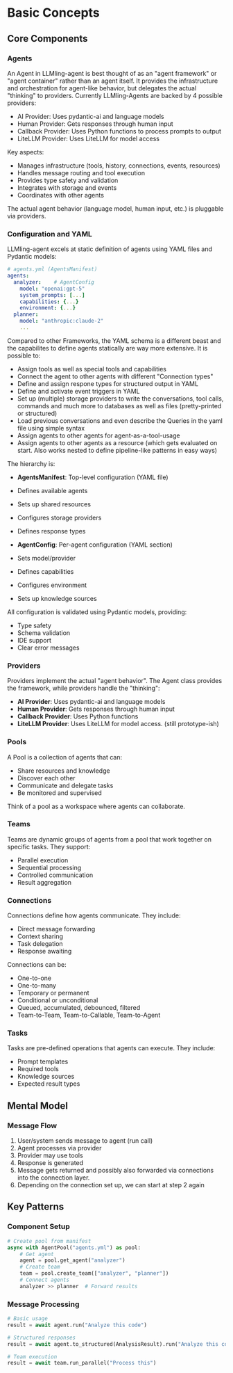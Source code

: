 # Basic Concepts

## Core Components

### Agents
An Agent in LLMling-agent is best thought of as an "agent framework" or "agent container" rather than an agent itself.
It provides the infrastructure and orchestration for agent-like behavior, but delegates the actual "thinking" to providers.
Currently LLMling-Agents are backed by 4 possible providers:

- AI Provider: Uses pydantic-ai and language models
- Human Provider: Gets responses through human input
- Callback Provider: Uses Python functions to process prompts to output
- LiteLLM Provider: Uses LiteLLM for model access

Key aspects:

- Manages infrastructure (tools, history, connections, events, resources)
- Handles message routing and tool execution
- Provides type safety and validation
- Integrates with storage and events
- Coordinates with other agents

The actual agent behavior (language model, human input, etc.) is pluggable via providers.

### Configuration and YAML

LLMling-agent excels at static definition of agents using YAML files and Pydantic models:

```yaml
# agents.yml (AgentsManifest)
agents:
  analyzer:    # AgentConfig
    model: "openai:gpt-5"
    system_prompts: [...]
    capabilities: {...}
    environment: {...}
  planner:
    model: "anthropic:claude-2"
    ...
```

Compared to other Frameworks, the YAML schema is a different beast and the capabilites to define agents statically are way more extensive.
It is possible to:

- Assign tools as well as special tools and capabilities
- Connect the agent to other agents with different "Connection types"
- Define and assign respone types for structured output in YAML
- Define and activate event triggers in YAML
- Set up (multiple) storage providers to write the conversations, tool calls, commands and much more to databases as well as files (pretty-printed or structured)
- Load previous conversations and even describe the Queries in the yaml file using simple syntax
- Assign agents to other agents for agent-as-a-tool-usage
- Assign agents to other agents as a resource (which gets evaluated on start. Also works nested to define pipeline-like patterns in easy ways)


The hierarchy is:

- **AgentsManifest**: Top-level configuration (YAML file)

- Defines available agents
- Sets up shared resources
- Configures storage providers
- Defines response types

- **AgentConfig**: Per-agent configuration (YAML section)

- Sets model/provider
- Defines capabilities
- Configures environment
- Sets up knowledge sources

All configuration is validated using Pydantic models, providing:

- Type safety
- Schema validation
- IDE support
- Clear error messages

### Providers
Providers implement the actual "agent behavior". The Agent class provides the framework, while providers handle the "thinking":

- **AI Provider**: Uses pydantic-ai and language models
- **Human Provider**: Gets responses through human input
- **Callback Provider**: Uses Python functions
- **LiteLLM Provider**: Uses LiteLLM for model access. (still prototype-ish)

### Pools
A Pool is a collection of agents that can:

- Share resources and knowledge
- Discover each other
- Communicate and delegate tasks
- Be monitored and supervised

Think of a pool as a workspace where agents can collaborate.

### Teams
Teams are dynamic groups of agents from a pool that work together on specific tasks. They support:

- Parallel execution
- Sequential processing
- Controlled communication
- Result aggregation

### Connections

Connections define how agents communicate. They include:

- Direct message forwarding
- Context sharing
- Task delegation
- Response awaiting

Connections can be:

- One-to-one
- One-to-many
- Temporary or permanent
- Conditional or unconditional
- Queued, accumulated, debounced, filtered
- Team-to-Team, Team-to-Callable, Team-to-Agent

### Tasks

Tasks are pre-defined operations that agents can execute. They include:

- Prompt templates
- Required tools
- Knowledge sources
- Expected result types

## Mental Model

### Message Flow

1. User/system sends message to agent (run call)
2. Agent processes via provider
3. Provider may use tools
4. Response is generated
5. Message gets returned and possibly also forwarded via connections into the connection layer.
6. Depending on the connection set up, we can start at step 2 again


## Key Patterns

### Component Setup
```python
# Create pool from manifest
async with AgentPool("agents.yml") as pool:
    # Get agent
    agent = pool.get_agent("analyzer")
    # Create team
    team = pool.create_team(["analyzer", "planner"])
    # Connect agents
    analyzer >> planner  # Forward results
```

### Message Processing
```python
# Basic usage
result = await agent.run("Analyze this code")

# Structured responses
result = await agent.to_structured(AnalysisResult).run("Analyze this code")

# Team execution
result = await team.run_parallel("Process this")
```
